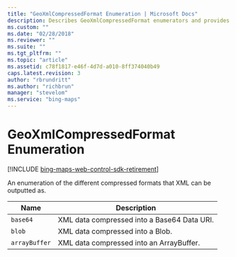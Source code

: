 ```yaml
---
title: "GeoXmlCompressedFormat Enumeration | Microsoft Docs"
description: Describes GeoXmlCompressedFormat enumerators and provides a list of the different compressed formats of XML output.
ms.custom: ""
ms.date: "02/28/2018"
ms.reviewer: ""
ms.suite: ""
ms.tgt_pltfrm: ""
ms.topic: "article"
ms.assetid: c78f1817-e46f-4d7d-a010-8ff374040b49
caps.latest.revision: 3
author: "rbrundritt"
ms.author: "richbrun"
manager: "stevelom"
ms.service: "bing-maps"
---
```


# GeoXmlCompressedFormat Enumeration

[!INCLUDE [bing-maps-web-control-sdk-retirement](../../includes/bing-maps-web-control-sdk-retirement.md)]

An enumeration of the different compressed formats that XML can be outputted as.

| Name          | Description                                 |
|---------------|---------------------------------------------|
| `base64`      | XML data compressed into a Base64 Data URI. |
| `blob`        | XML data compressed into a Blob.            |
| `arrayBuffer` | XML data compressed into an ArrayBuffer.    |